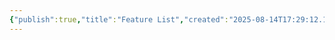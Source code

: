 ```yaml
---
{"publish":true,"title":"Feature List","created":"2025-08-14T17:29:12.157+02:00","modified":"2025-08-14T17:29:12.157+02:00","cssclasses":""}
---
```


